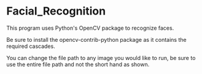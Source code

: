 # Facial_Recognition
This program uses Python's OpenCV package to recognize faces.

Be sure to install the opencv-contrib-python package as it contains the required cascades. 

You can change the file path to any image you would like to run, be sure to use the entire file path and not the short hand as shown. 
